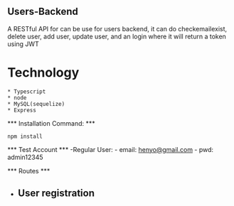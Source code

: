 ## Users-Backend
A RESTful API for can be use for users backend, it can do checkemailexist, delete user, add user, update user, and an login where it will return a token using JWT

# Technology 
    * Typescript
    * node
    * MySQL(sequelize)
    * Express
*** Installation Command: ***

```npm install```

*** Test Account ***
-Regular User:
    - email: henyo@gmail.com
    - pwd: admin12345 

*** Routes ***
- User registration
    -
